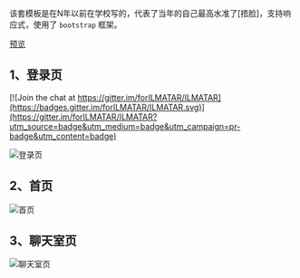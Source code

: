 
该套模板是在N年以前在学校写的，代表了当年的自己最高水准了[捂脸]，支持响应式，使用了 `bootstrap` 框架。

[预览](https://zfowed.github.io/charooms-html/login.html)

## 1、登录页

[![Join the chat at https://gitter.im/forILMATAR/ILMATAR](https://badges.gitter.im/forILMATAR/ILMATAR.svg)](https://gitter.im/forILMATAR/ILMATAR?utm_source=badge&utm_medium=badge&utm_campaign=pr-badge&utm_content=badge)

![登录页](https://github.com/zfowed/charooms-html/raw/master/screenshots/login.jpg)

## 2、首页

![首页](https://github.com/zfowed/charooms-html/raw/master/screenshots/index.jpg)

## 3、聊天室页

![聊天室页](https://github.com/zfowed/charooms-html/raw/master/screenshots/room.jpg)
